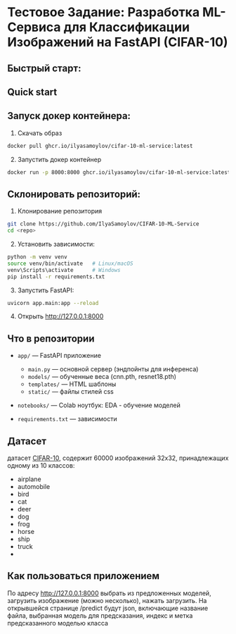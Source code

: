 # Тестовое Задание: Разработка ML-Сервиса для Классификации Изображений на FastAPI (CIFAR-10)
## Быстрый старт:
## Quick start

## Запуск докер контейнера:
1. Скачать образ
```bash
docker pull ghcr.io/ilyasamoylov/cifar-10-ml-service:latest
```
2. Запустить докер контейнер
```bash
docker run -p 8000:8000 ghcr.io/ilyasamoylov/cifar-10-ml-service:latest
```

## Склонировать репозиторий:
1. Клонирование репозитория
```bash
git clone https://github.com/IlyaSamoylov/CIFAR-10-ML-Service
cd <repo>
```
2. Установить зависимости:
```bash
python -m venv venv
source venv/bin/activate   # Linux/macOS
venv\Scripts\activate      # Windows
pip install -r requirements.txt
```
3. Запустить FastAPI:
```bash
uvicorn app.main:app --reload
```

4. Открыть http://127.0.0.1:8000

## Что в репозитории

- `app/` — FastAPI приложение
  - `main.py` — основной сервер (эндпойнты для инференса)
  - `models/` — обученные веса (cnn.pth, resnet18.pth) 
  - `templates/` — HTML шаблоны
  - `static/` — файлы стилей css

- `notebooks/` — Colab ноутбук: EDA - обучение моделей
- `requirements.txt` — зависимости

## Датасет
датасет [CIFAR-10](https://www.cs.toronto.edu/~kriz/cifar.html), содержит 60000 изображений 32х32, принадлежащих одному из 10 классов: 
- airplane										
- automobile										
- bird										
- cat										
- deer										
- dog										
- frog										
- horse										
- ship										
- truck
- 
## Как пользоваться приложением
По адресу http://127.0.0.1:8000 выбрать из предложенных моделей, загрузить изображение (можно несколько), нажать загрузить. На открывшейся странице /predict будут json, включающие название файла, выбранная модель для предсказания, индекс и метка предсказанного моделью класса
